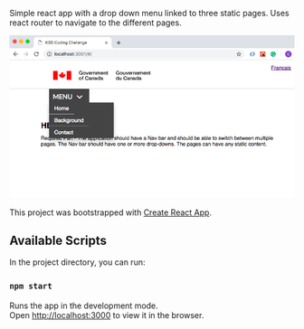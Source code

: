 Simple react app with a drop down menu linked to three static pages.
Uses react router to navigate to the different pages.

!["Screenshot of app and menu"](https://github.com/carlocadiz/KBD-menu/blob/master/docs/menu2.png)

This project was bootstrapped with [Create React App](https://github.com/facebook/create-react-app).

## Available Scripts

In the project directory, you can run:

### `npm start`

Runs the app in the development mode.<br>
Open [http://localhost:3000](http://localhost:3000) to view it in the browser.





